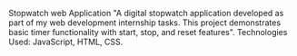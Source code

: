 Stopwatch web Application
"A digital stopwatch application developed as part of my web development internship tasks. This project demonstrates basic timer functionality with start, stop, and reset features". Technologies Used: JavaScript, HTML, CSS.
